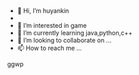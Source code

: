 - 👋 Hi, I’m huyankin
- 
- 👀 I’m interested in game
- 🌱 I’m currently learning java,python,c++
- 💞️ I’m looking to collaborate on ...
- 📫 How to reach me ...

ggwp


<!---
huyyeumtrang/huyyeumtrang is a ✨ special ✨ repository because its `README.md` (this file) appears on your GitHub profile.
You can click the Preview link to take a look at your changes.
--->
